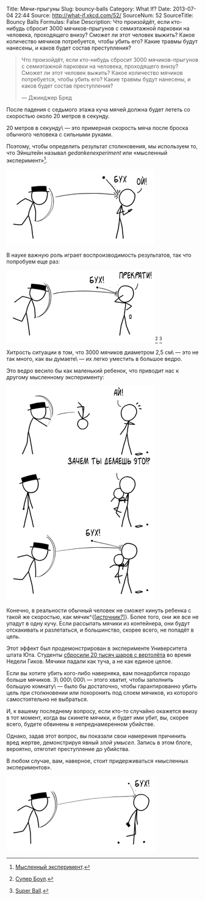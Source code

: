 Title: Мячи-прыгуны
Slug: bouncy-balls
Category: What If?
Date: 2013-07-04 22:44
Source: http://what-if.xkcd.com/52/
SourceNum: 52
SourceTitle: Bouncy Balls
Formulas: False
Description: Что произойдёт, если кто-нибудь сбросит 3000 мячиков-прыгунов с семиэтажной парковки на человека, проходящего внизу? Сможет ли этот человек выжить? Какое количество мячиков потребуется, чтобы убить его? Какие травмы будут нанесены, и каков будет состав преступления?

> Что произойдёт, если кто-нибудь сбросит 3000 мячиков-прыгунов с семиэтажной парковки на человека, проходящего внизу? Сможет ли этот человек выжить? Какое количество мячиков потребуется, чтобы убить его? Какие травмы будут нанесены, и каков будет состав преступления?
>
> — Джинджер Бред

После падения с седьмого этажа куча мячей должна будет лететь со скоростью около 20 метров в секунду.

20 метров в секунду\ — это примерная скорость мяча после броска обычного человека c сильными руками.

Поэтому, чтобы определить результат столкновения, мы используем то, что Эйнштейн называл _gedankenexperiment_ или «мысленный эксперимент»[^1].

![](/uploads/052-bouncy-balls/bouncy_thought1_ru.png "Аккуратные вычисления приводят нас к тому, что основное движение голова производит, когда человек отдёргивает её после броска, а не от импульса мячика. Дальнейшие вычисления показывают БУХ.")

В науке важную роль играет воспроизводимость результатов, так что попробуем еще раз:

![](/uploads/052-bouncy-balls/bouncy_thought2_ru.png "Название Супер Боула произошло от шуточной игры слов с “super ball”.")[^2] [^3]

Хитрость ситуации в том, что 3000 мячиков диаметром 2,5 см\ — это не так много, как вы думаете\ — их легко уместить в большое ведро.

Это ведро весило бы как маленький ребенок, что приводит нас к другому мысленному эксперименту:

![](/uploads/052-bouncy-balls/bouncy_child_ru.png "Я хочу пооооооооооониииииииииииии [БАМ].")

Конечно, в реальности обычный человек не сможет кинуть ребенка с такой же скоростью, как мячик^{[_[источник?](http://ru.wikipedia.org/wiki/Источник_(природный))_]}. Более того, они же все не упадут в одну кучу. Если рассыпать мячики из контейнера, они будут отскакивать и разлетаться, и большинство, скорее всего, не попадёт в цель.

Этот эффект был продемонстрирован в эксперименте Университета штата Юта. Студенты [сбросили 20 тысяч шаров с вертолёта][1] во время Недели Гиков. Мячики падали как туча, а не как единое целое.

Если вы хотите убить кого-либо наверняка, вам понадобится гораздо больше мячиков. 3\ 000\ 000\ — этого хватит, чтобы заполнить большую комнату\ — было бы достаточно, чтобы гарантированно убить цель при столкновении или похоронить под слоем мячиков, из которого самостоятельно не выбраться.

И, к вашему последнему вопросу, если кто-то случайно окажется внизу в тот момент, когда вы скинете мячики, и будет ими убит, вы, скорее всего, будете обвинены в непреднамеренном убийстве.

Однако, задав этот вопрос, вы показали свои намерения причинить вред жертве, демонстрируя явный _злой умысел_. Запись в этом блоге, вероятно, отяготит преступление до убийства.

В любом случае, вам, наверное, стоит придерживаться «мысленных экспериментов».

![](/uploads/052-bouncy-balls/bouncy_thought4_ru.png "ЭЙ, ТЫ, ПРЕКРАТИ! ОЙ! ДУРАЦКАЯ НАУКА!")

[^1]: [Мысленный эксперимент][2].
[^2]: [Супер Боул][3].
[^3]: [Super Ball][4].

[1]: http://www.youtube.com/watch?v=fd7D1LWzWmo

[2]: http://ru.wikipedia.org/wiki/Мысленный_эксперимент

[3]: http://ru.wikipedia.org/wiki/Супер_Боул

[4]: http://en.wikipedia.org/wiki/Super_Ball
